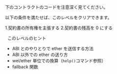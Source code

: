 下のコントラクトのコードを注意深く見てください。

以下の条件を満たせば、このレベルをクリアできます。

1.契約書の所有権を主張する 2.契約書の残高を 0 にする

&nbsp;
このレベルのヒント

- ABI とのやりとりで ether を送信する方法
- ABI 以外での ether の送り方
- wei/ether 単位での換算（`help()`コマンド参照）
- fallback 関数
